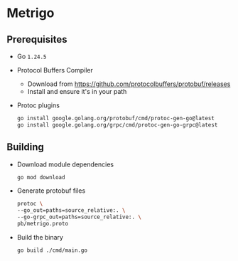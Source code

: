 # Metrigo

## Prerequisites

- Go `1.24.5`

- Protocol Buffers Compiler

  - Download from <https://github.com/protocolbuffers/protobuf/releases>
  - Install and ensure it's in your path

- Protoc plugins

    ```bash
    go install google.golang.org/protobuf/cmd/protoc-gen-go@latest
    go install google.golang.org/grpc/cmd/protoc-gen-go-grpc@latest
    ```

## Building

- Download module dependencies

  ```bash
  go mod download
  ```

- Generate protobuf files

  ```bash
  protoc \
  --go_out=paths=source_relative:. \ 
  --go-grpc_out=paths=source_relative:. \ 
  pb/metrigo.proto
  ```

- Build the binary

  ```bash
  go build ./cmd/main.go
  ```
